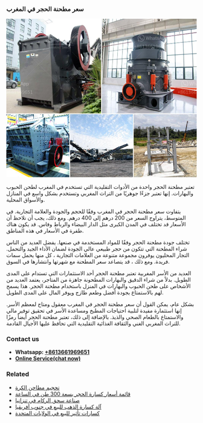 <h3>سعر مطحنة الحجر في المغرب</h3><img src='1701852265.jpg' alt=''><p>تعتبر مطحنة الحجر واحدة من الأدوات التقليدية التي تستخدم في المغرب لطحن الحبوب والبهارات. إنها تعتبر جزءًا جوهريًا من التراث المغربي وتستخدم بشكل واسع في المنازل والأسواق المحلية.</p><p>يتفاوت سعر مطحنة الحجر في المغرب وفقًا للحجم والجودة والعلامة التجارية. في المتوسط، يتراوح السعر من 200 درهم إلى 400 درهم. ومع ذلك، يجب أن نلاحظ أن الأسعار قد تختلف في المدن الكبرى مثل الدار البيضاء والرباط وفاس. قد يكون هناك طفرة في الأسعار في هذه المناطق.</p><p>تختلف جودة مطحنة الحجر وفقًا للمواد المستخدمة في صنعها. يفضل العديد من الناس شراء المطحنة التي تتكون من حجر طبيعي عالي الجودة لضمان الأداء الجيد والتحمل. التجار المحليون يوفرون مجموعة متنوعة من العلامات التجارية ، كل منها يحمل سمات فريدة. ومع ذلك ، قد يتصاعد سعر المطحنة مع شهرتها وانتشارها في السوق.</p><p>العديد من الأسر المغربية تعتبر مطحنة الحجر أحد الاستثمارات التي تستدام على المدى الطويل. بدلاً من شراء الدقيق والبهارات المطحونة جاهزة من المتاجر، يعتمد العديد من الأشخاص على طحن الحبوب والبهارات في المنزل باستخدام مطحنة الحجر. هذا يسمح لهم بالاستمتاع بجودة أفضل وطعم طازج ويوفر المال على المدى الطويل.</p><p>بشكل عام، يمكن القول أن سعر مطحنة الحجر في المغرب معقول ومتاح لمعظم الأسر. إنها استثمارة مفيدة لتلبية احتياجات المطبخ ومساعدة الأسر في تحقيق توفير مالي والاستمتاع بالطعام الصحي والذيذ. بالإضافة إلى ذلك، تعتبر مطحنة الحجر أيضاً رمزًا للتراث المغربي الغني والثقافة الغذائية التقليدية التي تحافظ عليها الأجيال القادمة.</p><h3>Contact us</h3><ul><li><strong>Whatsapp:&nbsp;<a href="https://wa.me/8613661969651">+8613661969651</a></strong></li><li><a href="https://swt.shibang-china.com/?git&amp;zhl&amp;سعر مطحنة الحجر في المغرب"><strong>Online Service(chat now)</strong></a></li></ul><h3>Related</h3><ul><li><a href='تحجيم مطاحن الكرة.md'>تحجيم مطاحن الكرة</a></li><li><a href='قائمة أسعار كسارة الحجر بسعة 300 طن في الساعة.md'>قائمة أسعار كسارة الحجر بسعة 300 طن في الساعة</a></li><li><a href='صناعة سحق الركام في تنزانيا.md'>صناعة سحق الركام في تنزانيا</a></li><li><a href='آلة كسارة الذهب للبيع في جنوب أفريقيا.md'>آلة كسارة الذهب للبيع في جنوب أفريقيا</a></li><li><a href='كسارات تأثير للبيع في الولايات المتحدة.md'>كسارات تأثير للبيع في الولايات المتحدة</a></li></ul>